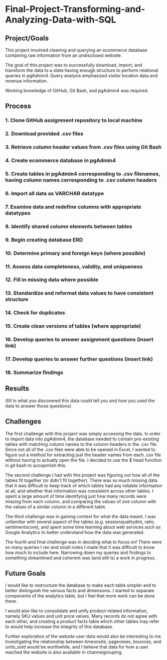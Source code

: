 # Final-Project-Transforming-and-Analyzing-Data-with-SQL

## Project/Goals

This project involved cleaning and querying an ecommerce database containing raw information from an undisclosed website.

The goal of this project was to successfully download, import, and transform the data to a state having enough structure to perform relational queries in pgAdmin4. Query analysis emphasized visitor location data and revenue information.

Working knowledge of GitHub, Git Bash, and pgAdmin4 was required.     

## Process
### 1. Clone GitHub assignment repository to local machine
### 2. Download provided .csv files
### 3. Retrieve column header values from .csv files using Git Bash
### 4. Create ecommerce database in pgAdmin4
### 5. Create tables in pgAdmin4 corresponding to .csv filenames, having column names corresponding to .csv column headers
### 6. Import all data as VARCHAR datatype
### 7. Examine data and redefine columns with appropriate datatypes
### 8. Identify shared column elements between tables
### 9. Begin creating database ERD
### 10. Determine primary and foreign keys (where possible)
### 11. Assess data completeness, validity, and uniqueness
### 12. Fill in missing data where possible
### 13. Standardize and reformat data values to have consistent structure 
### 14. Check for duplicates
### 15. Create clean versions of tables (where appropriate)
### 16. Develop queries to answer assignment questions (insert link)
### 17. Develop queries to answer further questions (insert link)
### 18. Summarize findings

## Results
(fill in what you discovered this data could tell you and how you used the data to answer those questions)

## Challenges 

The first challenge with this project was simply accessing the data. In order to import data into pgAdmin4, the database needed to contain pre-existing tables with matching column names to the column headers in the .csv file. Since not all of the .csv files were able to be opened in Excel, I wanted to figure out a method for extracting just the header names from each .csv file without having to actually open the file. I decided to use the $ head function in git bash to accopmlish this.

The second challenge I had with this project was figuring out how all of the tables fit together (or didn't fit together). There was so much missing data that it was difficult to keep track of which tables had any reliable information at all, and whether that information was consistent across other tables. I spent a large amount of time identifying just how many records were missing from each column, and comparing the values of one column with the values of a similar column in a different table.

The third challenge was in gaining context for what the data meant. I was unfamiliar with several aspect of the tables (e.g. sessionqualitydim, ratio, sentimentscore), and spent some time learning about web services such as Google Analytics to better understand how the data was generated.  

The fourth and final challenge was in deciding what to focus on! There were so many queries I ran and small notes I made that it was difficult to know how much to include here. Narrowing down my queries and findings to something streamlined and coherent was (and still is) a work in progress.

## Future Goals

I would like to restructure the database to make each table simpler and to better distinguish the various facts and dimensions. I started to separate components of the analytics table, but I feel that more work can be done there.

I would also like to consolidate and unify product-related information, namely SKU values and unit price values. Many records do not agree with each other, and creating a product facts table which other tables may refer to would help increase the integrity of this database.

Further exploration of the website user data would also be interesting to me. Investigating the relationship between timeonsite, pageviews, bounces, and units_sold would be worthwhile, and I believe that data for how a user reached the website is also available in channelgrouping.  
